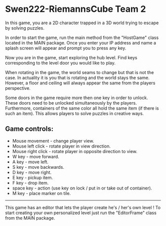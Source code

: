 Swen222-RiemannsCube Team 2
============================
In this game, you are a 2D character trapped in a 3D world trying to escape by solving puzzles.  

In order to start the game, run the main method from the "HostGame" class located in the MAIN package.
Once you enter your IP address and name a splash screen will appear and prompt you to press any key.

Now you are in the game, start exploring the hub level. Find keys corresponding to the level door you would like
to play.

When rotating in the game, the world seams to change but that is not the case. In actuality it is you
that is rotating and the world stays the same. However, a floor and ceiling will always appear the same
from the players perspective.  

Some doors in the game require more then one key in order to unlock. These doors need to be unlocked
simultaneously by the players. Furthermore, containers of the same color all hold the same item (if there
is such an item). This allows players to solve puzzles in creative ways.  

Game controls: 
-------------------
* Mouse movement - change player view. 
* Mouse left click - rotate player in view direction. 
* Mouse right click - rotate player in opposite direction to view. 
* W key - move forward. 
* A key - move left. 
* S key - move backwards. 
* D key - move right.
* E key - pickup item. 
* F key - drop item.
* space key - action (use key on lock / put in or take out of container).
* M key - place marker on tile. 

----------------------------

This game has an editor that lets the player create he's / her's own level ! To start creating your own 
personalized level just run the "EditorFrame" class from the MAIN package.        